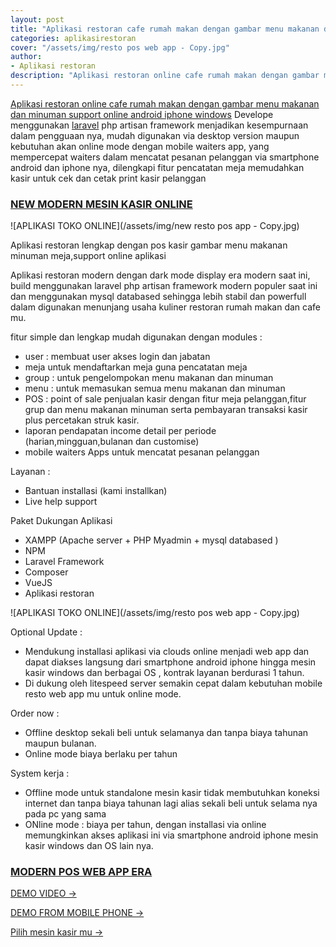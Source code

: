 ```yaml
---
layout: post
title: "Aplikasi restoran cafe rumah makan dengan gambar menu makanan dan minuman"
categories: aplikasirestoran
cover: "/assets/img/resto pos web app - Copy.jpg"
author:
- Aplikasi restoran
description: "Aplikasi restoran online cafe rumah makan dengan gambar menu makanan dan minuman support online android iphone windows"
---
```


 [Aplikasi restoran online cafe rumah makan dengan gambar menu makanan dan minuman support online android iphone windows](/aplikasirestoran/2020/06/10/dx-resto.html) 
 Develope menggunakan [laravel](https://laravel.com) php artisan framework menjadikan kesempurnaan dalam pengguaan nya, mudah digunakan via desktop version maupun kebutuhan akan online mode dengan mobile waiters app, yang mempercepat waiters dalam mencatat pesanan pelanggan via smartphone android dan iphone nya, dilengkapi fitur pencatatan meja memudahkan kasir untuk cek dan cetak print kasir pelanggan


### **[NEW MODERN MESIN KASIR ONLINE](/aplikasirestoran/2020/06/10/dx-resto.html)**

![APLIKASI TOKO ONLINE](/assets/img/new resto pos app - Copy.jpg)

Aplikasi restoran lengkap dengan pos kasir gambar menu makanan minuman meja,support online aplikasi

Aplikasi restoran modern dengan dark mode display era modern saat ini, build menggunakan laravel php artisan framework modern populer saat ini dan menggunakan mysql databased sehingga lebih stabil dan powerfull dalam digunakan menunjang usaha kuliner restoran rumah makan dan cafe mu.

fitur simple dan lengkap mudah digunakan dengan modules :
+ user : membuat user akses login dan jabatan
+ meja untuk mendaftarkan meja guna pencatatan meja
+ group : untuk pengelompokan menu makanan dan minuman
+ menu : untuk memasukan semua menu makanan dan minuman
+ POS : point of sale penjualan kasir dengan fitur meja pelanggan,fitur grup dan menu makanan minuman serta pembayaran transaksi kasir plus percetakan struk kasir.
+ laporan pendapatan income detail per periode (harian,mingguan,bulanan dan customise)
+ mobile waiters Apps untuk mencatat pesanan pelanggan

Layanan :
+ Bantuan installasi (kami installkan)
+ Live help support

Paket Dukungan Aplikasi
+ XAMPP (Apache server + PHP Myadmin + mysql databased )
+ NPM
+ Laravel Framework
+ Composer
+ VueJS
+ Aplikasi restoran

![APLIKASI TOKO ONLINE](/assets/img/resto pos web app - Copy.jpg)

Optional Update :
+ Mendukung installasi aplikasi via clouds online menjadi web app dan dapat diakses langsung dari smartphone android iphone hingga mesin kasir windows dan berbagai OS , kontrak layanan berdurasi 1 tahun.
+ Di dukung oleh litespeed server semakin cepat dalam kebutuhan mobile resto web app mu untuk online mode.

Order now :
+ Offline desktop sekali beli untuk selamanya dan tanpa biaya tahunan maupun bulanan.
+ Online mode biaya berlaku per tahun

System kerja :
+ Offline mode untuk standalone mesin kasir tidak membutuhkan koneksi internet dan tanpa biaya tahunan lagi alias sekali beli untuk selama nya pada pc yang sama
+ ONline mode : biaya per tahun, dengan installasi via online memungkinkan akses aplikasi ini via smartphone android iphone mesin kasir windows dan OS lain nya.


### **[MODERN POS WEB APP ERA](/aplikasitoko/2020/06/12/dx.html)**



[DEMO VIDEO →](https://www.youtube.com/watch?v=fafCewP9xJk)

[DEMO FROM MOBILE PHONE →](https://www.youtube.com/watch?v=-tUL6C1IIJI)

[Pilih mesin kasir mu →](/hardware)
